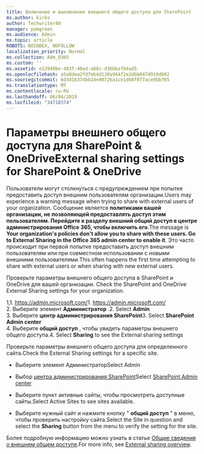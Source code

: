 ```yaml
---
title: Включение и выключение внешнего общего доступа для SharePoint
ms.author: kirks
author: Techwriter40
manager: pamgreen
ms.audience: Admin
ms.topic: article
ROBOTS: NOINDEX, NOFOLLOW
localization_priority: Normal
ms.collection: Adm_O365
ms.custom: ''
ms.assetid: e13940be-483f-46ed-a88c-d36bbaf04ad5
ms.openlocfilehash: a5a0dea2fd7eb4d130a944f2e2dbb047d910d902
ms.sourcegitcommit: 6d341637dbb14e90726a1ce1d68f077ace9bb765
ms.translationtype: MT
ms.contentlocale: ru-RU
ms.lasthandoff: 06/04/2019
ms.locfileid: "34718374"
---
```

# <a name="external-sharing-settings-for-sharepoint--onedrive"></a><span data-ttu-id="7af67-102">Параметры внешнего общего доступа для SharePoint & OneDrive</span><span class="sxs-lookup"><span data-stu-id="7af67-102">External sharing settings for SharePoint & OneDrive</span></span>

<span data-ttu-id="7af67-103">Пользователи могут столкнуться с предупреждением при попытке предоставить доступ внешним пользователям организации.</span><span class="sxs-lookup"><span data-stu-id="7af67-103">Users may experience a warning message when trying to share with external users of your organization.</span></span> <span data-ttu-id="7af67-104">Сообщение является **политиками вашей организации, не позволяющей предоставлять доступ этим пользователям. Перейдите к разделу внешний общий доступ в центре администрирования Office 365, чтобы включить его**.</span><span class="sxs-lookup"><span data-stu-id="7af67-104">The message is **Your organization's policies don't allow you to share with these users. Go to External Sharing in the Office 365 admin center to enable it**.</span></span> <span data-ttu-id="7af67-105">Это часто происходит при первой попытке предоставить доступ внешним пользователям или при совместном использовании с новыми внешними пользователями.</span><span class="sxs-lookup"><span data-stu-id="7af67-105">This often happens the first time attempting to share with external users or when sharing with new external users.</span></span>

<span data-ttu-id="7af67-106">Проверьте параметры внешнего общего доступа в SharePoint и OneDrive для вашей организации.&nbsp;</strong></span><span class="sxs-lookup"><span data-stu-id="7af67-106">Check the SharePoint and OneDrive External Sharing settings for your organization.&nbsp;</strong></span></span></p> <p><span data-ttu-id="7af67-107">1,1.&nbsp;<a href="https://admin.microsoft.com/AdminPortal/Home#/homepage">https://admin.microsoft.com/</a></span><span class="sxs-lookup"><span data-stu-id="7af67-107">1.&nbsp;<a href="https://admin.microsoft.com/AdminPortal/Home#/homepage">https://admin.microsoft.com/</a></span></span><br /><span data-ttu-id="7af67-108">2. Выберите элемент <strong>Администратор</strong> .</span><span class="sxs-lookup"><span data-stu-id="7af67-108">2. Select <strong>Admin</strong></span></span><br /><span data-ttu-id="7af67-109">3. Выберите <strong>центр администрирования SharePoint</strong></span><span class="sxs-lookup"><span data-stu-id="7af67-109">3. Select <strong>SharePoint Admin center</strong></span></span><br /><span data-ttu-id="7af67-110">4. Выберите <strong>общий доступ</strong> , чтобы увидеть параметры внешнего общего доступа.</span><span class="sxs-lookup"><span data-stu-id="7af67-110">4. Select <strong>Sharing</strong> to see the External sharing settings</span></span>

<span data-ttu-id="7af67-111">Проверьте параметры внешнего общего доступа для определенного сайта.</span><span class="sxs-lookup"><span data-stu-id="7af67-111">Check the External Sharing settings for a specific site.</span></span>

- <span data-ttu-id="7af67-112">Выберите элемент Администратор</span><span class="sxs-lookup"><span data-stu-id="7af67-112">Select Admin</span></span>

- <span data-ttu-id="7af67-113">Выбор [центра администрирования SharePoint](https://admin.microsoft.com/AdminPortal/Home#/homepage">https://admin.microsoft.com/)</span><span class="sxs-lookup"><span data-stu-id="7af67-113">Select [SharePoint Admin center](https://admin.microsoft.com/AdminPortal/Home#/homepage">https://admin.microsoft.com/)</span></span>

- <span data-ttu-id="7af67-114">Выберите пункт активные сайты, чтобы просмотреть доступные сайты.</span><span class="sxs-lookup"><span data-stu-id="7af67-114">Select Active Sites to see sites available.</span></span>
- <span data-ttu-id="7af67-115">Выберите нужный сайт и нажмите кнопку " **общий доступ** " в меню, чтобы проверить настройку сайта.</span><span class="sxs-lookup"><span data-stu-id="7af67-115">Select the Site in question and select the **Sharing** button from the menu to verify the setting for the site.</span></span>

<span data-ttu-id="7af67-116">Более подробную информацию можно узнать в статье [Общие сведения о внешнем общем доступе](https://docs.microsoft.com/en-us/sharepoint/external-sharing-overview).</span><span class="sxs-lookup"><span data-stu-id="7af67-116">For more info, see [External sharing overview](https://docs.microsoft.com/en-us/sharepoint/external-sharing-overview).</span></span>